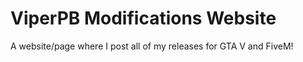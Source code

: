 # ViperPB Modifications Website

A website/page where I post all of my releases for GTA V and FiveM!
